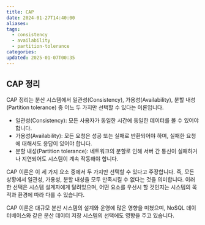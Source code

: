 ```yaml
---
title: CAP
date: 2024-01-27T14:40:00
aliases: 
tags:
  - consistency
  - availability
  - partition-tolerance
categories: 
updated: 2025-01-07T00:35
---
```


## CAP 정리

CAP 정리는 분산 시스템에서 일관성(Consistency), 가용성(Availability), 분할 내성(Partition tolerance) 중 어느 두 가지만 선택할 수 있다는 이론입니다.

- 일관성(Consistency): 모든 사용자가 동일한 시간에 동일한 데이터를 볼 수 있어야 합니다.
- 가용성(Availability): 모든 요청은 성공 또는 실패로 반환되어야 하며, 실패한 요청에 대해서도 응답이 있어야 합니다.
- 분할 내성(Partition tolerance): 네트워크의 분할로 인해 서버 간 통신이 실패하거나 지연되어도 시스템이 계속 작동해야 합니다.

CAP 이론은 이 세 가지 요소 중에서 두 가지만 선택할 수 있다고 주장합니다. 즉, 모든 상황에서 일관성, 가용성, 분할 내성을 모두 만족시킬 수 없다는 것을 의미합니다. 이러한 선택은 시스템 설계자에게 달려있으며, 어떤 요소를 우선시 할 것인지는 시스템의 목적과 환경에 따라 다를 수 있습니다.

CAP 이론은 대규모 분산 시스템의 설계와 운영에 많은 영향을 미쳤으며, NoSQL 데이터베이스와 같은 분산 데이터 저장 시스템의 선택에도 영향을 주고 있습니다.
